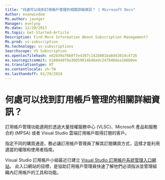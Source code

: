 ```yaml
---
title: "何處可以找到訂用帳戶管理的相關詳細資訊？ | Microsoft Docs"
Author: evanwindom
Ms.author: jaunger
Manager: evelynp
Ms.date: 12/29/2017
Ms.topic: Get-Started-Article
Description: Find More Information About Subscription Management?
Ms.prod: vs-subscription
Ms.technology: vs-subscriptions
Searchscope: VS Subscription
ms.openlocfilehash: ed2b39a7660f7e4307c142b801ba8d43014c4726
ms.sourcegitcommit: b18844078a30d59014b48a9c247848dea188b0ee
ms.translationtype: HT
ms.contentlocale: zh-TW
ms.lasthandoff: 01/29/2018
---
```

# <a name="where-can-i-find-more-information-about-subscription-management"></a>何處可以找到訂用帳戶管理的相關詳細資訊？

訂用帳戶管理功能適用於透過大量授權服務中心 (VLSC)、Microsoft 產品和服務合約 (MPSA) 或者 Visual Studio 雲端訂用帳戶取得訂閱的客戶。  

指定不同的購買通道，務必讓訂用帳戶管理員了解其訂閱購買方式，這樣才能利用適當的權限和使用者指南。 

Visual Studio 訂用帳戶小組最近已建立 [Visual Studio 訂用帳戶系統管理入口網站](https://www.visualstudio.com/subscriptions-administration/)。  此入口網站的目標，是協助訂用帳戶管理員快速了解他們必須指派並管理組織內訂用帳戶的工具和功能。 

